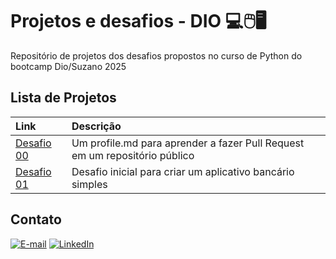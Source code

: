 # Projetos e desafios - DIO 💻🖱️🖥️
Repositório de projetos dos desafios propostos no curso de Python do bootcamp Dio/Suzano 2025

## Lista de Projetos 
| Link         | Descrição                           |
| :----------  | :---------------------------------- |
| [Desafio 00](https://github.com/digitalinnovationone/dio-lab-open-source/blob/main/community/mochiemi.md) | Um profile.md para aprender a fazer Pull Request em um repositório público|
| [Desafio 01](https://github.com/mochiemi/desafios-dio/blob/main/desafio01.py) | Desafio inicial para criar um aplicativo bancário simples|

## Contato 
[![E-mail](https://img.shields.io/badge/-Email-000?style=for-the-badge&logo=microsoft-outlook&logoColor=E94D5F)](mailto:tiemi.suyama@gmail.com)
[![LinkedIn](https://img.shields.io/badge/LinkedIn-0077B5?style=for-the-badge&logo=linkedin&logoColor=white)]([https://www.linkedin.com/in/SEUUSERNAME/](https://www.linkedin.com/in/juliana-tiemi-suyama-ab88b7b3/))
